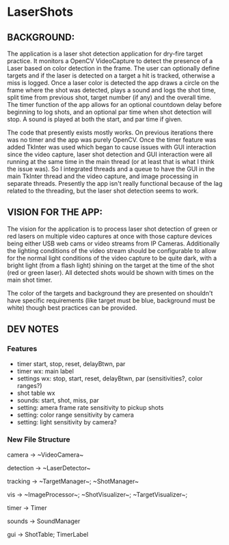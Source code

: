 # LaserShots

## BACKGROUND:

The application is a laser shot detection application for dry-fire target practice. It monitors a OpenCV VideoCapture to detect the presence of a Laser based on color detection in the frame. The user can optionally define targets and if the laser is detected on a target a hit is tracked, otherwise a miss is logged.  Once a laser color is detected the app draws a circle on the frame where the shot was detected, plays a sound and logs the shot time, split time from previous shot, target number (if any) and the overall time.  The timer function of the app allows for an optional countdown delay before beginning to log shots, and an optional par time when shot detection will stop.  A sound is played at both the start, and par time if given.

The code that presently exists mostly works.  On previous iterations there was no timer and the app was purely OpenCV.  Once the timer feature was added TkInter was used which began to cause issues with GUI interaction since the video capture, laser shot detection and GUI interaction were all running at the same time in the main thread  (or at least that is what I think the issue was).  So I integrated threads and a queue to have the GUI in the main TkInter thread and the video capture, and image processing in separate threads.  Presently the app isn't really functional because of the lag related to the threading, but the laser shot detection seems to work.

## VISION FOR THE APP:

The vision for the application is to process laser shot detection of green or red lasers on multiple video captures at once with those capture devices being either USB web cams or video streams from IP Cameras.  Additionally the lighting conditions of the video stream should be configurable to allow for the normal light conditions of the video capture to be quite dark, with a bright light (from a flash light) shining on the target at the time of the shot (red or green laser).  All detected shots would be shown with times on the main shot timer.

The color of the targets and background they are presented on shouldn't have specific requirements (like target must be blue, background must be white) though best practices can be provided. 

## DEV NOTES

### Features

* timer start, stop, reset, delayBtwn, par
* timer wx: main label
* settings wx: stop, start, reset, delayBtwn, par (sensitivities?, color ranges?)
* shot table wx
* sounds: start, shot, miss, par
* setting: amera frame rate sensitivity to pickup shots
* setting: color range sensitivity by camera
* setting: light sensitivity by camera?

### New File Structure

camera -> ~VideoCamera~

detection -> ~LaserDetector~

tracking -> ~TargetManager~; ~ShotManager~

vis -> ~ImageProcessor~; ~ShotVisualizer~; ~TargetVisualizer~;

timer -> Timer

sounds -> SoundManager

gui -> ShotTable; TimerLabel				